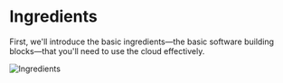 # Ingredients

First, we'll introduce the basic ingredients—the basic software building blocks—that you'll need to use the
cloud effectively.

![Ingredients](/img/guides/production-framework/ingredients.jpg)



<!-- ##DOCS-SOURCER-START
{"sourcePlugin":"local-copier","hash":"dd43f8507970ba12e96d6951c5c123d3"}
##DOCS-SOURCER-END -->
